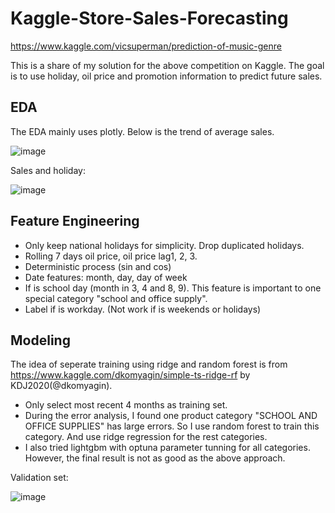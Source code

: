 # Kaggle-Store-Sales-Forecasting

https://www.kaggle.com/vicsuperman/prediction-of-music-genre

This is a share of my solution for the above competition on Kaggle. The goal is to use holiday, oil price and promotion information to predict future sales.

## EDA

The EDA mainly uses plotly. Below is the trend of average sales.

![image](https://user-images.githubusercontent.com/76148884/150659974-957b40b6-5943-4615-bb42-a4b8c4d554aa.png)

Sales and holiday:

![image](https://user-images.githubusercontent.com/76148884/150660017-2ec6c565-e5ed-4257-8563-b6595b71b9b3.png)

## Feature Engineering

- Only keep national holidays for simplicity. Drop duplicated holidays.
- Rolling 7 days oil price, oil price lag1, 2, 3.
- Deterministic process (sin and cos)
- Date features: month, day, day of week
- If is school day (month in 3, 4 and 8, 9). This feature is important to one special category "school and office supply".
- Label if is workday. (Not work if is weekends or holidays)

## Modeling

The idea of seperate training using ridge and random forest is from https://www.kaggle.com/dkomyagin/simple-ts-ridge-rf by KDJ2020(@dkomyagin).

- Only select most recent 4 months as training set.
- During the error analysis, I found one product category "SCHOOL AND OFFICE SUPPLIES" has large errors. So I use random forest to train this category. And use ridge regression for the rest categories.
- I also tried lightgbm with optuna parameter tunning for all categories. However, the final result is not as good as the above approach.

Validation set:

![image](https://user-images.githubusercontent.com/76148884/150660390-5c8552b8-d3a7-4840-9365-bd9e2fc7d244.png)
